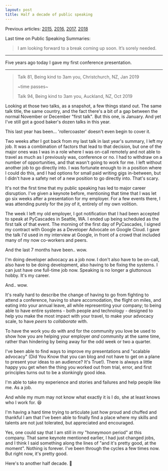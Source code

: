 ```yaml
---
layout: post
title: Half a decade of public speaking
---
```


Previous articles: [2015](https://glasnt.com/blog/2015/11/04/a-year-of-public-speaking.html), [2016](https://glasnt.com/blog/2016/10/24/another-year-of-public-speaking.html), [2017](https://glasnt.com/blog/2017/10/28/yet-another-year-of-public-speaking.html), [2018](https://glasnt.com/blog/2018/10/27/gosh-another-year-of-public-speaking.html)

Last time on Public Speaking Summaries: 

> I am looking forward to a break coming up soon. It’s sorely needed. 

---

Five years ago today I gave my first conference presentation. 

---

> Talk 81, Being kind to 3am you, Christchurch, NZ, Jan 2019
> 
> ~time passes~
> 
> Talk 94, Being kind to 3am you, Auckland, NZ, Oct 2019

Looking at those two talks, as a snapshot, a few things stand out. The same talk title, the same country, and the fact there's a bit of a gap between the normal November or December "first talk". But this one, is January. And yet I've still got a good baker's dozen talks in this year. 

This last year has been... 'rollercoaster' doesn't even begin to cover it. 

Two weeks after I got back from my last talk in last year's summary, I left my job. It was a combination of factors that lead to that decision, but one of the major ones was I was in a role where I was on-call remotely and not able to travel as much as I previously was, conference or no. I had to withdraw on a number of opportunities, and that wasn't going to work for me. I left without another job to go directly into. I was fortunate enough to in a position where I could do this, and I had options for small paid writing gigs in-between, but I didn't have a safety net of a new position to go directly into. That's scary. 

It's not the first time that my public speaking has led to major career disruption. I've given a keynote before, mentioning that time that I was let go six weeks after a presentation for my employer. For a few events there, I was attending purely for the joy of it, entirely of my own volition. 

The week I left my old employer, I got notification that I had been accepted to speak at PyCascades in Seattle, WA. I ended up being scheduled as the first talk of that event. The morning of the first day of PyCascades, I signed my contract with Google as a Developer Advocate on Google Cloud. I gave the talk I'd used in my interview at Google, in front of a crowd that included many of my now co-workers and peers.

And the last 7 months have been.. wow. 

I'm doing developer advocacy as a job now. I don't also have to be on-call, also have to be doing development, also having to be fixing the systems. I can just have one full-time job now. Speaking is no longer a gluttonous hobby. It's my career. 

And.. wow. 

It's really hard to describe the change of having to go from fighting to attend a conference, having to share accomodation, the flight on miles, and eating into your annual leave, all while representing your company; to being able to have entire systems - both people and technology - designed to help you make the most impact with your travel, to make your advocacy scale, to have *peers* to *collaborate* with. 

To have the work you do with and for the community you love be used to show how you are helping your employer *and* community at the same time, rather than hindering by being away for the odd week or two a quarter. 

I've been able to find ways to improve my presentations and "scalable advocacy" (Did You Know that you can blog and not have to get on a plane to present your ideas to an audience? It's True!). There is always a little happy you get when the thing you worked out from trial, error, and first principles turns out to be a stonkingly good idea. 

I'm able to take my experience and stories and failures and help people like me. As a job. 

And while my mum may not know what exactly it is I do, she at least knows who I work for. 😆

I'm having a hard time trying to articulate just how proud and chuffed and thankful I am that I've been able to finally find a place where my skills and talents are not just tolerated, but appreciated and encouraged. 

Yes, one could say that I am still in my "honeymoon period" at this company. That same keynote mentioned earlier, I had just changed jobs, and I think I said something along the lines of "and it's pretty good, at the moment". Nothing is forever. I've been through the cycles a few times now. But right now, it's pretty good. 

Here's to another half decade. 💜
